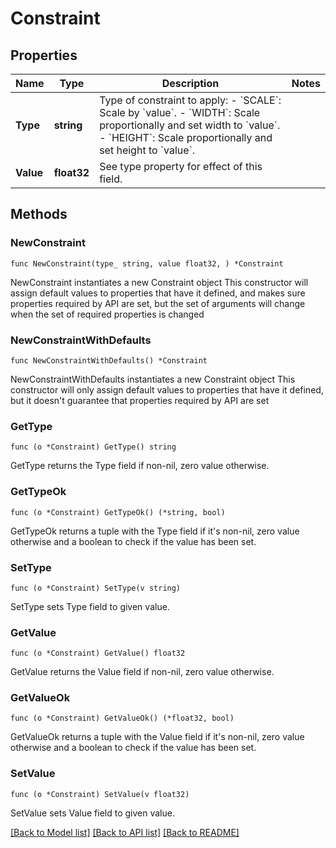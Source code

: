 # Constraint

## Properties

Name | Type | Description | Notes
------------ | ------------- | ------------- | -------------
**Type** | **string** | Type of constraint to apply:  - &#x60;SCALE&#x60;: Scale by &#x60;value&#x60;. - &#x60;WIDTH&#x60;: Scale proportionally and set width to &#x60;value&#x60;. - &#x60;HEIGHT&#x60;: Scale proportionally and set height to &#x60;value&#x60;. | 
**Value** | **float32** | See type property for effect of this field. | 

## Methods

### NewConstraint

`func NewConstraint(type_ string, value float32, ) *Constraint`

NewConstraint instantiates a new Constraint object
This constructor will assign default values to properties that have it defined,
and makes sure properties required by API are set, but the set of arguments
will change when the set of required properties is changed

### NewConstraintWithDefaults

`func NewConstraintWithDefaults() *Constraint`

NewConstraintWithDefaults instantiates a new Constraint object
This constructor will only assign default values to properties that have it defined,
but it doesn't guarantee that properties required by API are set

### GetType

`func (o *Constraint) GetType() string`

GetType returns the Type field if non-nil, zero value otherwise.

### GetTypeOk

`func (o *Constraint) GetTypeOk() (*string, bool)`

GetTypeOk returns a tuple with the Type field if it's non-nil, zero value otherwise
and a boolean to check if the value has been set.

### SetType

`func (o *Constraint) SetType(v string)`

SetType sets Type field to given value.


### GetValue

`func (o *Constraint) GetValue() float32`

GetValue returns the Value field if non-nil, zero value otherwise.

### GetValueOk

`func (o *Constraint) GetValueOk() (*float32, bool)`

GetValueOk returns a tuple with the Value field if it's non-nil, zero value otherwise
and a boolean to check if the value has been set.

### SetValue

`func (o *Constraint) SetValue(v float32)`

SetValue sets Value field to given value.



[[Back to Model list]](../README.md#documentation-for-models) [[Back to API list]](../README.md#documentation-for-api-endpoints) [[Back to README]](../README.md)


